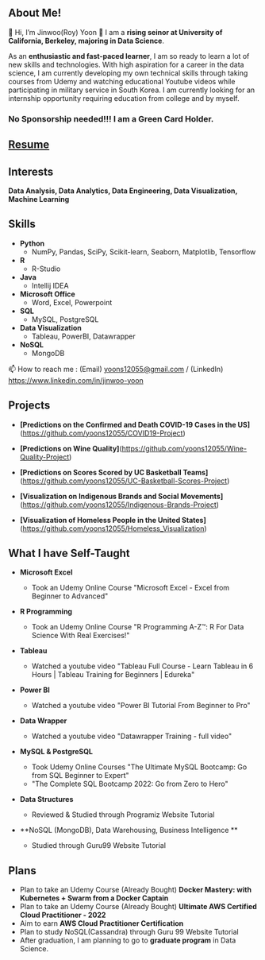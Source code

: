 ## About Me!
👋 Hi, I’m Jinwoo(Roy) Yoon 👀 I am a **rising seinor at University of California, Berkeley, majoring in Data Science**. 

As an **enthusiastic and fast-paced learner**, I am so ready to learn a lot of new skills and technologies. With high aspiration for a career in the data science, I am currently developing my own technical skills through taking courses from Udemy and watching educational Youtube videos while participating in military service in South Korea. I am currently looking for an internship opportunity requiring education from college and by myself. 

### No Sponsorship needed!!! I am a Green Card Holder.

## [Resume](https://github.com/yoons12055/Jinwoo-Yoon-Resume/blob/main/Jinwoo-Yoon-Resume.pdf)

## Interests 
**Data Analysis, Data Analytics, Data Engineering, Data Visualization, Machine Learning**

## Skills
- **Python**
  - NumPy, Pandas, SciPy, Scikit-learn, Seaborn, Matplotlib, Tensorflow
- **R** 
  - R-Studio
- **Java** 
  - Intellij IDEA
- **Microsoft Office**
  - Word, Excel, Powerpoint
- **SQL**
  - MySQL, PostgreSQL
- **Data Visualization**
  - Tableau, PowerBI, Datawrapper
- **NoSQL**
  - MongoDB

📫 How to reach me : (Email) yoons12055@gmail.com  /  (LinkedIn) https://www.linkedin.com/in/jinwoo-yoon




## Projects
- **[Predictions on the Confirmed and Death COVID-19 Cases in the US]**(https://github.com/yoons12055/COVID19-Project)

- **[Predictions on Wine Quality]**(https://github.com/yoons12055/Wine-Quality-Project)

- **[Predictions on Scores Scored by UC Basketball Teams]**(https://github.com/yoons12055/UC-Basketball-Scores-Project)

- **[Visualization on Indigenous Brands and Social Movements]**(https://github.com/yoons12055/Indigenous-Brands-Project)

- **[Visualization of Homeless People in the United States]**(https://github.com/yoons12055/Homeless_Visualization)

## What I have Self-Taught 
- **Microsoft Excel**
  - Took an Udemy Online Course "Microsoft Excel - Excel from Beginner to Advanced"


- **R Programming**
  - Took an Udemy Online Course "R Programming A-Z™: R For Data Science With Real Exercises!" 
- **Tableau**
  - Watched a youtube video "Tableau Full Course - Learn Tableau in 6 Hours | Tableau Training for Beginners | Edureka"
- **Power BI**
  - Watched a youtube video "Power BI Tutorial From Beginner to Pro"
- **Data Wrapper** 
  - Watched a youtube video "Datawrapper Training - full video"
- **MySQL & PostgreSQL**
  - Took Udemy Online Courses "The Ultimate MySQL Bootcamp: Go from SQL Beginner to Expert"
  - "The Complete SQL Bootcamp 2022: Go from Zero to Hero"
- **Data Structures**
  - Reviewed & Studied through Programiz Website Tutorial
- **NoSQL (MongoDB), Data Warehousing, Business Intelligence **
  - Studied through Guru99 Website Tutorial

## Plans
- Plan to take an Udemy Course (Already Bought) **Docker Mastery: with Kubernetes + Swarm from a Docker Captain**
- Plan to take an Udemy Course (Already Bought) **Ultimate AWS Certified Cloud Practitioner - 2022**
- Aim to earn **AWS Cloud Practitioner Certification**
- Plan to study NoSQL(Cassandra) through Guru 99 Website Tutorial
- After graduation, I am planning to go to **graduate program** in Data Science.
